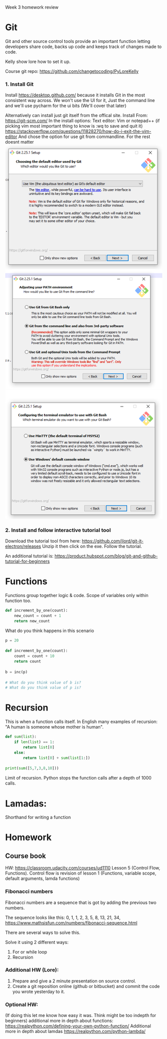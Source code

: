 Week 3 homework review

# Git
Git and other source control tools provide an important function letting developers share code, backs up code and keeps track of changes made to code.

Kelly show lore how to set it up. 

Course git repo: https://github.com/changetocoding/PyLoreKelly


### 1. Install Git
Install https://desktop.github.com/ because it installs Git in the most consistent way across. We won't use the UI for it, Just the command line and we'll use pycharm for the ui bits (We'll cover that later)


Alternatively can install just git itself from the offical site.
Install From: https://git-scm.com/
In the install options: Text editor: Vim or notepad++ (if picking vim most important thing to know is :wq to save and quit it)  https://stackoverflow.com/questions/11828270/how-do-i-exit-the-vim-editor
And chose the option for use git from commandline. For the rest doesnt matter
![textEditor](./img/textEditor.png)
![textEditor](./img/CommandLine.png)
![textEditor](./img/git4.png)


### 2. Install and follow interactive tutorial tool
Download the tutorial tool from here: https://github.com/jlord/git-it-electron/releases
Unzip it then click on the exe.
Follow the tutorial.

An additional tutorial is: https://product.hubspot.com/blog/git-and-github-tutorial-for-beginners


# Functions

Functions group together logic & code. Scope of variables only within function too.
```python
def increment_by_one(count):
	new_count = count + 1
	return new_count
```

What do you think happens in this scenario
```python
p = 20

def increment_by_one(count):
	count = count + 10
	return count
	
b = inc(p)

# What do you think value of b is?
# What do you think value of p is?

```


# Recursion
This is when a function calls itself.
In English many examples of recursion: "A human is someone whose mother is human".

```python
def sum(list):
    if len(list) == 1:
        return list[0]
    else:
        return list[0] + sum(list[1:])

print(sum([5,7,3,8,10]))

```

Limit of recursion. Python stops the function calls after a depth of 1000 calls.

# Lamadas:
Shorthand for writing a function


# Homework


## Course book
HW: https://classroom.udacity.com/courses/ud1110 Lesson 5 (Control Flow, Functions). Control flow is revision of lesson 1
(Functions, variable scope, default arguments, lamda functions)

### Fibonacci numbers

Fibonacci numbers are a sequence that is got by adding the previous two numbers.

The sequence looks like this: 0, 1, 1, 2, 3, 5, 8, 13, 21, 34,
https://www.mathsisfun.com/numbers/fibonacci-sequence.html

There are several ways to solve this.

Solve it using 2 different ways:
1. For or while loop
2. Recursion

### Additional HW (Lore): 
1. Prepare and give a 2 minute presentation on source control.
2. Create a git reposition online (github or bitbucket) and commit the code you wrote yesterday to it.

### Optional HW:
(If doing this let me know how easy it was. Think might be too indepth for beginners)
additional more in depth about functions: https://realpython.com/defining-your-own-python-function/
Additional more in depth about lamdas https://realpython.com/python-lambda/




